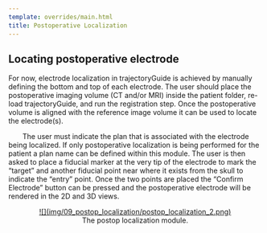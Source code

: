 ```yaml
---
template: overrides/main.html
title: Postoperative Localization
---
```


## Locating postoperative electrode

For now, electrode localization in trajectoryGuide is achieved by manually defining the bottom and top of each electrode. The user should place the postoperative imaging volume (CT and/or MRI) inside the patient folder, re-load trajectoryGuide, and run the registration step. Once the postoperative volume is aligned with the reference image volume it can be used to locate the electrode(s).

&emsp;&emsp;The user must indicate the plan that is associated with the electrode being localized. If only postoperative localization is being performed for the patient a plan name can be defined within this module. The user is then asked to place a fiducial marker at the very tip of the electrode to mark the “target” and another fiducial point near where it exists from the skull to indicate the “entry” point. Once the two points are placed the “Confirm Electrode” button can be pressed and the postoperative electrode will be rendered in the 2D and 3D views.

<center>
    <figure>
        <a href="img/09_postop_localization/postop_localization_2.png" target="_blank" alt="post_localization" >![](img/09_postop_localization/postop_localization_2.png)</a>
        <figcaption>The postop localization module.</figcaption>
    </figure>
</center>


